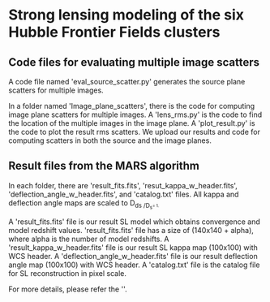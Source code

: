 Strong lensing modeling of the six Hubble Frontier Fields clusters 
==================================================================

Code files for evaluating multiple image scatters
--------------------------------------------
A code file named 'eval_source_scatter.py' generates the source plane scatters for multiple images.

In a folder named 'Image_plane_scatters', there is the code for computing image plane scatters for multiple images.
A 'lens_rms.py' is the code to find the location of the multiple images in the image plane.
A 'plot_result.py' is the code to plot the result rms scatters.
We upload our results and code for computing scatters in both the source and the image planes.

Result files from the MARS algorithm
--------------------------------------------
In each folder, there are 'result_fits.fits', 'resut_kappa_w_header.fits', 'deflection_angle_w_header.fits', and 'catalog.txt' files. 
All kappa and deflection angle maps are scaled to D<sub>ds /D<sub>s<sup>= 1.

A 'result_fits.fits' file is our result SL model which obtains convergence and model redshift values.
'result_fits.fits' file has a size of (140x140 + alpha), where alpha is the number of model redshifts.
A 'result_kappa_w_header.fits' file is our result SL kappa map (100x100) with WCS header. 
A 'deflection_angle_w_header.fits' file is our result deflection angle map (100x100) with WCS header.
A 'catalog.txt' file is the catalog file for SL reconstruction in pixel scale.


For more details, please refer the ''.
